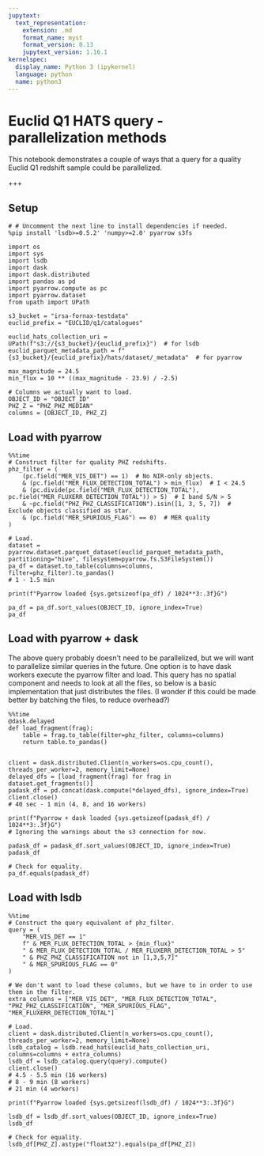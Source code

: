 ```yaml
---
jupytext:
  text_representation:
    extension: .md
    format_name: myst
    format_version: 0.13
    jupytext_version: 1.16.1
kernelspec:
  display_name: Python 3 (ipykernel)
  language: python
  name: python3
---
```


# Euclid Q1 HATS query - parallelization methods

This notebook demonstrates a couple of ways that a query for a quality Euclid Q1 redshift sample could be parallelized.

+++

## Setup

```{code-cell}
# # Uncomment the next line to install dependencies if needed.
%pip install 'lsdb>=0.5.2' 'numpy>=2.0' pyarrow s3fs
```

```{code-cell}
import os
import sys
import lsdb
import dask
import dask.distributed
import pandas as pd
import pyarrow.compute as pc
import pyarrow.dataset
from upath import UPath
```

```{code-cell}
s3_bucket = "irsa-fornax-testdata"
euclid_prefix = "EUCLID/q1/catalogues"

euclid_hats_collection_uri = UPath(f"s3://{s3_bucket}/{euclid_prefix}")  # for lsdb
euclid_parquet_metadata_path = f"{s3_bucket}/{euclid_prefix}/hats/dataset/_metadata"  # for pyarrow

max_magnitude = 24.5
min_flux = 10 ** ((max_magnitude - 23.9) / -2.5)
```

```{code-cell}
# Columns we actually want to load.
OBJECT_ID = "OBJECT_ID"
PHZ_Z = "PHZ_PHZ_MEDIAN"
columns = [OBJECT_ID, PHZ_Z]
```

## Load with pyarrow

```{code-cell}
%%time
# Construct filter for quality PHZ redshifts.
phz_filter = (
    (pc.field("MER_VIS_DET") == 1)  # No NIR-only objects.
    & (pc.field("MER_FLUX_DETECTION_TOTAL") > min_flux)  # I < 24.5
    & (pc.divide(pc.field("MER_FLUX_DETECTION_TOTAL"), pc.field("MER_FLUXERR_DETECTION_TOTAL")) > 5)  # I band S/N > 5
    & ~pc.field("PHZ_PHZ_CLASSIFICATION").isin([1, 3, 5, 7])  # Exclude objects classified as star.
    & (pc.field("MER_SPURIOUS_FLAG") == 0)  # MER quality
)

# Load.
dataset = pyarrow.dataset.parquet_dataset(euclid_parquet_metadata_path, partitioning="hive", filesystem=pyarrow.fs.S3FileSystem())
pa_df = dataset.to_table(columns=columns, filter=phz_filter).to_pandas()
# 1 - 1.5 min

print(f"Pyarrow loaded {sys.getsizeof(pa_df) / 1024**3:.3f}G")
```

```{code-cell}
pa_df = pa_df.sort_values(OBJECT_ID, ignore_index=True)
pa_df
```

## Load with pyarrow + dask

The above query probably doesn't need to be parallelized, but we will want to parallelize similar queries in the future.
One option is to have dask workers execute the pyarrow filter and load.
This query has no spatial component and needs to look at all the files, so below is a basic implementation that just distributes the files.
(I wonder if this could be made better by batching the files, to reduce overhead?)

```{code-cell}
%%time
@dask.delayed
def load_fragment(frag):
    table = frag.to_table(filter=phz_filter, columns=columns)
    return table.to_pandas()


client = dask.distributed.Client(n_workers=os.cpu_count(), threads_per_worker=2, memory_limit=None)
delayed_dfs = [load_fragment(frag) for frag in dataset.get_fragments()]
padask_df = pd.concat(dask.compute(*delayed_dfs), ignore_index=True)
client.close()
# 40 sec - 1 min (4, 8, and 16 workers)

print(f"Pyarrow + dask loaded {sys.getsizeof(padask_df) / 1024**3:.3f}G")
# Ignoring the warnings about the s3 connection for now.
```

```{code-cell}
padask_df = padask_df.sort_values(OBJECT_ID, ignore_index=True)
padask_df
```

```{code-cell}
# Check for equality.
pa_df.equals(padask_df)
```

## Load with lsdb

```{code-cell}
%%time
# Construct the query equivalent of phz_filter.
query = (
    "MER_VIS_DET == 1"
    f" & MER_FLUX_DETECTION_TOTAL > {min_flux}"
    " & MER_FLUX_DETECTION_TOTAL / MER_FLUXERR_DETECTION_TOTAL > 5"
    " & PHZ_PHZ_CLASSIFICATION not in [1,3,5,7]"
    " & MER_SPURIOUS_FLAG == 0"
)

# We don't want to load these columns, but we have to in order to use them in the filter.
extra_columns = ["MER_VIS_DET", "MER_FLUX_DETECTION_TOTAL", "PHZ_PHZ_CLASSIFICATION", "MER_SPURIOUS_FLAG", "MER_FLUXERR_DETECTION_TOTAL"]

# Load.
client = dask.distributed.Client(n_workers=os.cpu_count(), threads_per_worker=2, memory_limit=None)
lsdb_catalog = lsdb.read_hats(euclid_hats_collection_uri, columns=columns + extra_columns)
lsdb_df = lsdb_catalog.query(query).compute()
client.close()
# 4.5 - 5.5 min (16 workers)
# 8 - 9 min (8 workers)
# 21 min (4 workers)

print(f"Pyarrow loaded {sys.getsizeof(lsdb_df) / 1024**3:.3f}G")
```

```{code-cell}
lsdb_df = lsdb_df.sort_values(OBJECT_ID, ignore_index=True)
lsdb_df
```

```{code-cell}
# Check for equality.
lsdb_df[PHZ_Z].astype("float32").equals(pa_df[PHZ_Z])
```
